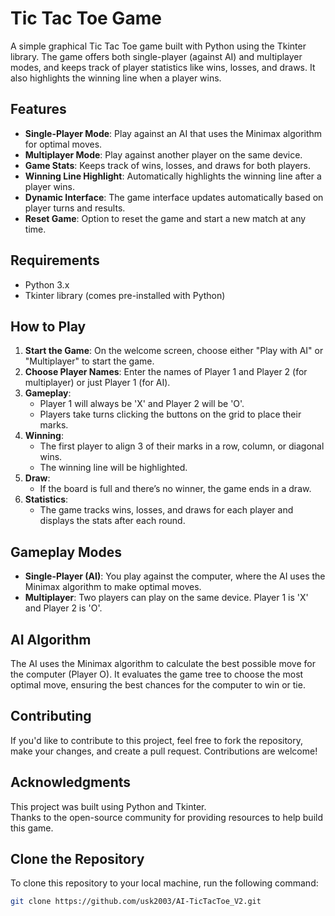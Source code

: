# Tic Tac Toe Game

A simple graphical Tic Tac Toe game built with Python using the Tkinter library. The game offers both single-player (against AI) and multiplayer modes, and keeps track of player statistics like wins, losses, and draws. It also highlights the winning line when a player wins.

## Features

- **Single-Player Mode**: Play against an AI that uses the Minimax algorithm for optimal moves.
- **Multiplayer Mode**: Play against another player on the same device.
- **Game Stats**: Keeps track of wins, losses, and draws for both players.
- **Winning Line Highlight**: Automatically highlights the winning line after a player wins.
- **Dynamic Interface**: The game interface updates automatically based on player turns and results.
- **Reset Game**: Option to reset the game and start a new match at any time.

## Requirements

- Python 3.x
- Tkinter library (comes pre-installed with Python)

## How to Play

1. **Start the Game**: On the welcome screen, choose either "Play with AI" or "Multiplayer" to start the game.
2. **Choose Player Names**: Enter the names of Player 1 and Player 2 (for multiplayer) or just Player 1 (for AI).
3. **Gameplay**: 
   - Player 1 will always be 'X' and Player 2 will be 'O'.
   - Players take turns clicking the buttons on the grid to place their marks.
4. **Winning**:
   - The first player to align 3 of their marks in a row, column, or diagonal wins.
   - The winning line will be highlighted.
5. **Draw**:
   - If the board is full and there’s no winner, the game ends in a draw.
6. **Statistics**: 
   - The game tracks wins, losses, and draws for each player and displays the stats after each round.

## Gameplay Modes

- **Single-Player (AI)**: You play against the computer, where the AI uses the Minimax algorithm to make optimal moves.
- **Multiplayer**: Two players can play on the same device. Player 1 is 'X' and Player 2 is 'O'.

## AI Algorithm

The AI uses the Minimax algorithm to calculate the best possible move for the computer (Player O). It evaluates the game tree to choose the most optimal move, ensuring the best chances for the computer to win or tie.

## Contributing

If you'd like to contribute to this project, feel free to fork the repository, make your changes, and create a pull request. Contributions are welcome!

## Acknowledgments

This project was built using Python and Tkinter.  
Thanks to the open-source community for providing resources to help build this game.

## Clone the Repository

To clone this repository to your local machine, run the following command:

```bash
git clone https://github.com/usk2003/AI-TicTacToe_V2.git

